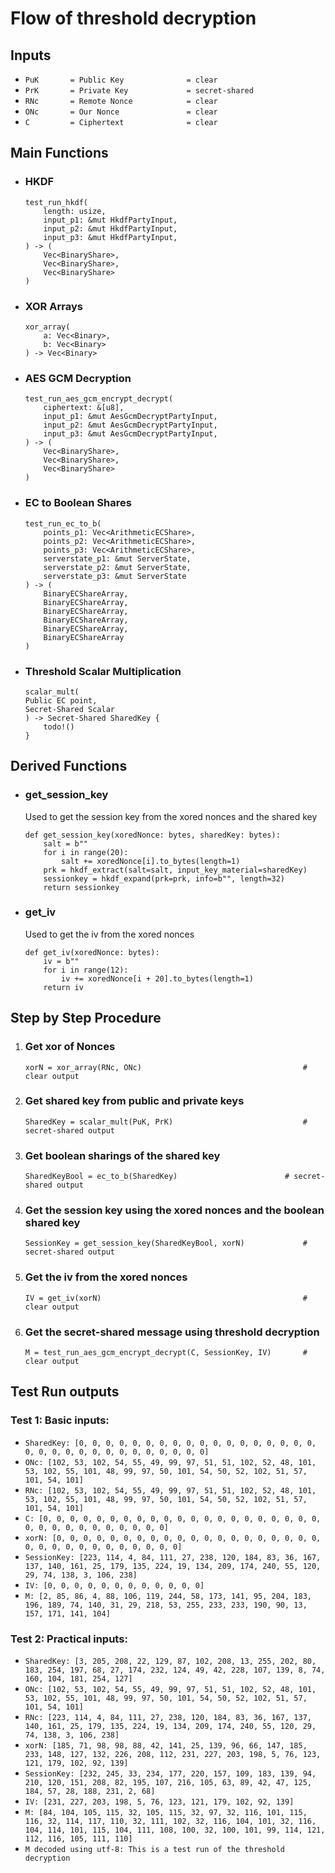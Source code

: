 # Flow of threshold decryption

## Inputs

* `PuK       = Public Key              = clear`
* `PrK       = Private Key             = secret-shared`
* `RNc       = Remote Nonce            = clear`
* `ONc       = Our Nonce               = clear`
* `C         = Ciphertext              = clear`

## Main Functions

*   ### HKDF
    ```
    test_run_hkdf(
        length: usize,
        input_p1: &mut HkdfPartyInput,
        input_p2: &mut HkdfPartyInput,
        input_p3: &mut HkdfPartyInput,
    ) -> (
        Vec<BinaryShare>, 
        Vec<BinaryShare>, 
        Vec<BinaryShare>
    )
    ```

*   ### XOR Arrays
    ```
    xor_array(
        a: Vec<Binary>, 
        b: Vec<Binary>
    ) -> Vec<Binary>
    ```

*   ### AES GCM Decryption
    ```
    test_run_aes_gcm_encrypt_decrypt(
        ciphertext: &[u8],
        input_p1: &mut AesGcmDecryptPartyInput,
        input_p2: &mut AesGcmDecryptPartyInput,
        input_p3: &mut AesGcmDecryptPartyInput,
    ) -> (
        Vec<BinaryShare>, 
        Vec<BinaryShare>, 
        Vec<BinaryShare>
    )
    ```

* ### EC to Boolean Shares
    ```
    test_run_ec_to_b(
        points_p1: Vec<ArithmeticECShare>, 
        points_p2: Vec<ArithmeticECShare>, 
        points_p3: Vec<ArithmeticECShare>,
        serverstate_p1: &mut ServerState, 
        serverstate_p2: &mut ServerState, 
        serverstate_p3: &mut ServerState
    ) -> (
        BinaryECShareArray, 
        BinaryECShareArray, 
        BinaryECShareArray,
        BinaryECShareArray, 
        BinaryECShareArray, 
        BinaryECShareArray
    )
    ```
*   ### Threshold Scalar Multiplication
    ```
    scalar_mult( 
    Public EC point, 
    Secret-Shared Scalar
    ) -> Secret-Shared SharedKey {
        todo!()
    }
    ```

## Derived Functions

* ### get_session_key
    Used to get the session key from the xored nonces and the shared key
    ```
    def get_session_key(xoredNonce: bytes, sharedKey: bytes):
        salt = b""
        for i in range(20):
            salt += xoredNonce[i].to_bytes(length=1)
        prk = hkdf_extract(salt=salt, input_key_material=sharedKey)
        sessionkey = hkdf_expand(prk=prk, info=b"", length=32)
        return sessionkey
    ```

* ### get_iv
    Used to get the iv from the xored nonces
    ```
    def get_iv(xoredNonce: bytes):
        iv = b""
        for i in range(12):
            iv += xoredNonce[i + 20].to_bytes(length=1)
        return iv
    ```

## Step by Step Procedure

1) ### Get xor of Nonces
    ```
    xorN = xor_array(RNc, ONc)                                    # clear output
    ```

2) ### Get shared key from public and private keys
    ```
    SharedKey = scalar_mult(PuK, PrK)                             # secret-shared output
    ```
    
3) ### Get boolean sharings of the shared key
    ```
    SharedKeyBool = ec_to_b(SharedKey)                        # secret-shared output
    ```

4) ### Get the session key using the xored nonces and the boolean shared key
    ```
    SessionKey = get_session_key(SharedKeyBool, xorN)             # secret-shared output
    ```

5) ### Get the iv from the xored nonces
    ```
    IV = get_iv(xorN)                                             # clear output
    ```

6) ### Get the secret-shared message using threshold decryption
    ```
    M = test_run_aes_gcm_encrypt_decrypt(C, SessionKey, IV)       # clear output
    ```

## Test Run outputs

### Test 1: Basic inputs:
* `SharedKey: [0, 0, 0, 0, 0, 0, 0, 0, 0, 0, 0, 0, 0, 0, 0, 0, 0, 0, 0, 0, 0, 0, 0, 0, 0, 0, 0, 0, 0, 0, 0, 0] `
* `ONc: [102, 53, 102, 54, 55, 49, 99, 97, 51, 51, 102, 52, 48, 101, 53, 102, 55, 101, 48, 99, 97, 50, 101, 54, 50, 52, 102, 51, 57, 101, 54, 101] `
* `RNc: [102, 53, 102, 54, 55, 49, 99, 97, 51, 51, 102, 52, 48, 101, 53, 102, 55, 101, 48, 99, 97, 50, 101, 54, 50, 52, 102, 51, 57, 101, 54, 101] `
* `C: [0, 0, 0, 0, 0, 0, 0, 0, 0, 0, 0, 0, 0, 0, 0, 0, 0, 0, 0, 0, 0, 0, 0, 0, 0, 0, 0, 0, 0, 0, 0, 0] `
* `xorN: [0, 0, 0, 0, 0, 0, 0, 0, 0, 0, 0, 0, 0, 0, 0, 0, 0, 0, 0, 0, 0, 0, 0, 0, 0, 0, 0, 0, 0, 0, 0, 0] `
* `SessionKey: [223, 114, 4, 84, 111, 27, 238, 120, 184, 83, 36, 167, 137, 140, 161, 25, 179, 135, 224, 19, 134, 209, 174, 240, 55, 120, 29, 74, 138, 3, 106, 238] `
* `IV: [0, 0, 0, 0, 0, 0, 0, 0, 0, 0, 0, 0] `
* `M: [2, 85, 86, 4, 88, 106, 119, 244, 58, 173, 141, 95, 204, 183, 196, 189, 74, 140, 31, 29, 218, 53, 255, 233, 233, 190, 90, 13, 157, 171, 141, 104] `

### Test 2: Practical inputs:
* `SharedKey: [3, 205, 208, 22, 129, 87, 102, 208, 13, 255, 202, 80, 183, 254, 197, 68, 27, 174, 232, 124, 49, 42, 228, 107, 139, 8, 74, 160, 104, 181, 254, 127] `
* `ONc: [102, 53, 102, 54, 55, 49, 99, 97, 51, 51, 102, 52, 48, 101, 53, 102, 55, 101, 48, 99, 97, 50, 101, 54, 50, 52, 102, 51, 57, 101, 54, 101] `
* `RNc: [223, 114, 4, 84, 111, 27, 238, 120, 184, 83, 36, 167, 137, 140, 161, 25, 179, 135, 224, 19, 134, 209, 174, 240, 55, 120, 29, 74, 138, 3, 106, 238] `
* `xorN: [185, 71, 98, 98, 88, 42, 141, 25, 139, 96, 66, 147, 185, 233, 148, 127, 132, 226, 208, 112, 231, 227, 203, 198, 5, 76, 123, 121, 179, 102, 92, 139] `
* `SessionKey: [232, 245, 33, 234, 177, 220, 157, 109, 183, 139, 94, 210, 120, 151, 208, 82, 195, 107, 216, 105, 63, 89, 42, 47, 125, 184, 57, 28, 188, 231, 2, 68] `
* `IV: [231, 227, 203, 198, 5, 76, 123, 121, 179, 102, 92, 139] `
* `M: [84, 104, 105, 115, 32, 105, 115, 32, 97, 32, 116, 101, 115, 116, 32, 114, 117, 110, 32, 111, 102, 32, 116, 104, 101, 32, 116, 104, 114, 101, 115, 104, 111, 108, 100, 32, 100, 101, 99, 114, 121, 112, 116, 105, 111, 110] `
* `M decoded using utf-8: This is a test run of the threshold decryption `